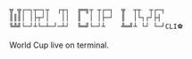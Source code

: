     ╦ ╦┌─┐┬─┐┬  ┌┬┐  ╔═╗┬ ┬┌─┐  ╦  ┬┬  ┬┌─┐
    ║║║│ │├┬┘│   ││  ║  │ │├─┘  ║  │└┐┌┘├┤
    ╚╩╝└─┘┴└─┴─┘─┴┘  ╚═╝└─┘┴    ╩═╝┴ └┘ └─┘CLI⚽


World Cup live on terminal.
